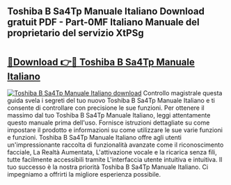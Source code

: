 ## Toshiba B Sa4Tp Manuale Italiano Download gratuit PDF - Part-0MF Italiano Manuale del proprietario del servizio XtPSg

# <h2><a href="http://dffcen.blite.top/?on=Toshiba+B+Sa4Tp+Manuale+Italiano">🔗Download 👉🔴 Toshiba B Sa4Tp Manuale Italiano</a></h2>

[![Toshiba B Sa4Tp Manuale Italiano download](https://i.imgur.com/lujVjoI.png)](http://dffcen.blite.top/?on=Toshiba+B+Sa4Tp+Manuale+Italiano)
Controllo magistrale questa guida svela i segreti del tuo nuovo Toshiba B Sa4Tp Manuale Italiano e ti consente di controllare con precisione le sue funzioni. Per ottenere il massimo dal tuo Toshiba B Sa4Tp Manuale Italiano, leggi attentamente questo manuale prima dell'uso. Fornisce istruzioni dettagliate su come impostare il prodotto e informazioni su come utilizzare le sue varie funzioni e funzioni. Toshiba B Sa4Tp Manuale Italiano offre agli utenti un'impressionante raccolta di funzionalità avanzate come il riconoscimento facciale, La Realtà Aumentata, L'attivazione vocale e la ricarica senza fili, tutte facilmente accessibili tramite L'interfaccia utente intuitiva e intuitiva. Il tuo successo è la nostra priorità Toshiba B Sa4Tp Manuale Italiano. Ci impegniamo a offrirti la migliore esperienza possibile.
